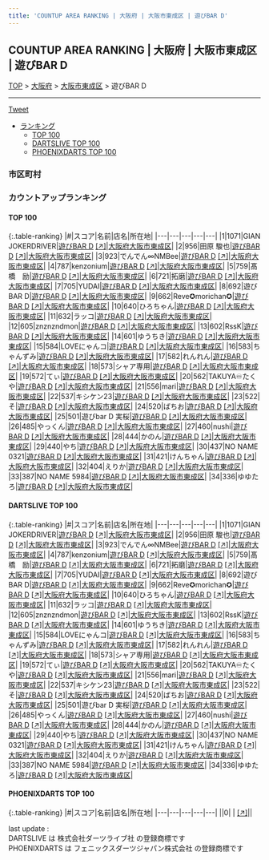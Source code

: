 ```yaml
---
title: 'COUNTUP AREA RANKING | 大阪府 | 大阪市東成区 | 遊びBAR D'
---
```

## COUNTUP AREA RANKING | 大阪府 | 大阪市東成区 | 遊びBAR D

[TOP](/darts/rank/) > [大阪府](/darts/rank/大阪府/) > [大阪市東成区](/darts/rank/大阪府/大阪市東成区/) > 遊びBAR D

___

<a href="https://twitter.com/share?ref_src=twsrc%5Etfw" data-text="COUNTUP AREA RANKING | 大阪府大阪市東成区遊びBAR D" class="twitter-share-button" data-hashtags="DARTSLIVE,PHOENIXDARTS,darts,ダーツ" data-show-count="false">Tweet</a>

* [ランキング](#カウントアップランキング)
    * [TOP 100](#top-100)
    * [DARTSLIVE TOP 100](#dartslive-top-100)
    * [PHOENIXDARTS TOP 100](#phoenixdarts-top-100)

### 市区町村

<ul>

</ul>

### カウントアップランキング

#### TOP 100



{:.table-ranking}
|#|スコア|名前|店名|所在地|
|---|---|---|---|---|
|1|1071|<span class="rank-name-dl">GIAN JOKERDRIVER</span>|<a href="/darts/rank/shops/647d8a5bf58ec6fefec1ae84bb28bd87.html">遊びBAR D</a> <a href="https://search.dartslive.com/jp/shop/647d8a5bf58ec6fefec1ae84bb28bd87">[↗]</a>|<a href="/darts/rank/大阪府/大阪市東成区">大阪府大阪市東成区</a>|
|2|956|<span class="rank-name-dl">田原 駿也</span>|<a href="/darts/rank/shops/647d8a5bf58ec6fefec1ae84bb28bd87.html">遊びBAR D</a> <a href="https://search.dartslive.com/jp/shop/647d8a5bf58ec6fefec1ae84bb28bd87">[↗]</a>|<a href="/darts/rank/大阪府/大阪市東成区">大阪府大阪市東成区</a>|
|3|923|<span class="rank-name-dl">でんでん∞NMBee</span>|<a href="/darts/rank/shops/647d8a5bf58ec6fefec1ae84bb28bd87.html">遊びBAR D</a> <a href="https://search.dartslive.com/jp/shop/647d8a5bf58ec6fefec1ae84bb28bd87">[↗]</a>|<a href="/darts/rank/大阪府/大阪市東成区">大阪府大阪市東成区</a>|
|4|787|<span class="rank-name-dl">kenzonium</span>|<a href="/darts/rank/shops/647d8a5bf58ec6fefec1ae84bb28bd87.html">遊びBAR D</a> <a href="https://search.dartslive.com/jp/shop/647d8a5bf58ec6fefec1ae84bb28bd87">[↗]</a>|<a href="/darts/rank/大阪府/大阪市東成区">大阪府大阪市東成区</a>|
|5|759|<span class="rank-name-dl">髙橋　励</span>|<a href="/darts/rank/shops/647d8a5bf58ec6fefec1ae84bb28bd87.html">遊びBAR D</a> <a href="https://search.dartslive.com/jp/shop/647d8a5bf58ec6fefec1ae84bb28bd87">[↗]</a>|<a href="/darts/rank/大阪府/大阪市東成区">大阪府大阪市東成区</a>|
|6|721|<span class="rank-name-dl">拓磨</span>|<a href="/darts/rank/shops/647d8a5bf58ec6fefec1ae84bb28bd87.html">遊びBAR D</a> <a href="https://search.dartslive.com/jp/shop/647d8a5bf58ec6fefec1ae84bb28bd87">[↗]</a>|<a href="/darts/rank/大阪府/大阪市東成区">大阪府大阪市東成区</a>|
|7|705|<span class="rank-name-dl">YUDAI</span>|<a href="/darts/rank/shops/647d8a5bf58ec6fefec1ae84bb28bd87.html">遊びBAR D</a> <a href="https://search.dartslive.com/jp/shop/647d8a5bf58ec6fefec1ae84bb28bd87">[↗]</a>|<a href="/darts/rank/大阪府/大阪市東成区">大阪府大阪市東成区</a>|
|8|692|<span class="rank-name-dl">遊びBAR D</span>|<a href="/darts/rank/shops/647d8a5bf58ec6fefec1ae84bb28bd87.html">遊びBAR D</a> <a href="https://search.dartslive.com/jp/shop/647d8a5bf58ec6fefec1ae84bb28bd87">[↗]</a>|<a href="/darts/rank/大阪府/大阪市東成区">大阪府大阪市東成区</a>|
|9|662|<span class="rank-name-dl">Reve✪morichan✪</span>|<a href="/darts/rank/shops/647d8a5bf58ec6fefec1ae84bb28bd87.html">遊びBAR D</a> <a href="https://search.dartslive.com/jp/shop/647d8a5bf58ec6fefec1ae84bb28bd87">[↗]</a>|<a href="/darts/rank/大阪府/大阪市東成区">大阪府大阪市東成区</a>|
|10|640|<span class="rank-name-dl">ひろちゃん</span>|<a href="/darts/rank/shops/647d8a5bf58ec6fefec1ae84bb28bd87.html">遊びBAR D</a> <a href="https://search.dartslive.com/jp/shop/647d8a5bf58ec6fefec1ae84bb28bd87">[↗]</a>|<a href="/darts/rank/大阪府/大阪市東成区">大阪府大阪市東成区</a>|
|11|632|<span class="rank-name-dl">ラッコ</span>|<a href="/darts/rank/shops/647d8a5bf58ec6fefec1ae84bb28bd87.html">遊びBAR D</a> <a href="https://search.dartslive.com/jp/shop/647d8a5bf58ec6fefec1ae84bb28bd87">[↗]</a>|<a href="/darts/rank/大阪府/大阪市東成区">大阪府大阪市東成区</a>|
|12|605|<span class="rank-name-dl">znznzndmon</span>|<a href="/darts/rank/shops/647d8a5bf58ec6fefec1ae84bb28bd87.html">遊びBAR D</a> <a href="https://search.dartslive.com/jp/shop/647d8a5bf58ec6fefec1ae84bb28bd87">[↗]</a>|<a href="/darts/rank/大阪府/大阪市東成区">大阪府大阪市東成区</a>|
|13|602|<span class="rank-name-dl">RssK</span>|<a href="/darts/rank/shops/647d8a5bf58ec6fefec1ae84bb28bd87.html">遊びBAR D</a> <a href="https://search.dartslive.com/jp/shop/647d8a5bf58ec6fefec1ae84bb28bd87">[↗]</a>|<a href="/darts/rank/大阪府/大阪市東成区">大阪府大阪市東成区</a>|
|14|601|<span class="rank-name-dl">ゆうちき</span>|<a href="/darts/rank/shops/647d8a5bf58ec6fefec1ae84bb28bd87.html">遊びBAR D</a> <a href="https://search.dartslive.com/jp/shop/647d8a5bf58ec6fefec1ae84bb28bd87">[↗]</a>|<a href="/darts/rank/大阪府/大阪市東成区">大阪府大阪市東成区</a>|
|15|584|<span class="rank-name-dl">LOVEにゃんコ</span>|<a href="/darts/rank/shops/647d8a5bf58ec6fefec1ae84bb28bd87.html">遊びBAR D</a> <a href="https://search.dartslive.com/jp/shop/647d8a5bf58ec6fefec1ae84bb28bd87">[↗]</a>|<a href="/darts/rank/大阪府/大阪市東成区">大阪府大阪市東成区</a>|
|16|583|<span class="rank-name-dl">ちゃんずみ</span>|<a href="/darts/rank/shops/647d8a5bf58ec6fefec1ae84bb28bd87.html">遊びBAR D</a> <a href="https://search.dartslive.com/jp/shop/647d8a5bf58ec6fefec1ae84bb28bd87">[↗]</a>|<a href="/darts/rank/大阪府/大阪市東成区">大阪府大阪市東成区</a>|
|17|582|<span class="rank-name-dl">れんれん</span>|<a href="/darts/rank/shops/647d8a5bf58ec6fefec1ae84bb28bd87.html">遊びBAR D</a> <a href="https://search.dartslive.com/jp/shop/647d8a5bf58ec6fefec1ae84bb28bd87">[↗]</a>|<a href="/darts/rank/大阪府/大阪市東成区">大阪府大阪市東成区</a>|
|18|573|<span class="rank-name-dl">シャア専用</span>|<a href="/darts/rank/shops/647d8a5bf58ec6fefec1ae84bb28bd87.html">遊びBAR D</a> <a href="https://search.dartslive.com/jp/shop/647d8a5bf58ec6fefec1ae84bb28bd87">[↗]</a>|<a href="/darts/rank/大阪府/大阪市東成区">大阪府大阪市東成区</a>|
|19|572|<span class="rank-name-dl">てぃ</span>|<a href="/darts/rank/shops/647d8a5bf58ec6fefec1ae84bb28bd87.html">遊びBAR D</a> <a href="https://search.dartslive.com/jp/shop/647d8a5bf58ec6fefec1ae84bb28bd87">[↗]</a>|<a href="/darts/rank/大阪府/大阪市東成区">大阪府大阪市東成区</a>|
|20|562|<span class="rank-name-dl">TAKUYA♾たくや</span>|<a href="/darts/rank/shops/647d8a5bf58ec6fefec1ae84bb28bd87.html">遊びBAR D</a> <a href="https://search.dartslive.com/jp/shop/647d8a5bf58ec6fefec1ae84bb28bd87">[↗]</a>|<a href="/darts/rank/大阪府/大阪市東成区">大阪府大阪市東成区</a>|
|21|556|<span class="rank-name-dl">mari</span>|<a href="/darts/rank/shops/647d8a5bf58ec6fefec1ae84bb28bd87.html">遊びBAR D</a> <a href="https://search.dartslive.com/jp/shop/647d8a5bf58ec6fefec1ae84bb28bd87">[↗]</a>|<a href="/darts/rank/大阪府/大阪市東成区">大阪府大阪市東成区</a>|
|22|537|<span class="rank-name-dl">キシケン23</span>|<a href="/darts/rank/shops/647d8a5bf58ec6fefec1ae84bb28bd87.html">遊びBAR D</a> <a href="https://search.dartslive.com/jp/shop/647d8a5bf58ec6fefec1ae84bb28bd87">[↗]</a>|<a href="/darts/rank/大阪府/大阪市東成区">大阪府大阪市東成区</a>|
|23|522|<span class="rank-name-dl">そ</span>|<a href="/darts/rank/shops/647d8a5bf58ec6fefec1ae84bb28bd87.html">遊びBAR D</a> <a href="https://search.dartslive.com/jp/shop/647d8a5bf58ec6fefec1ae84bb28bd87">[↗]</a>|<a href="/darts/rank/大阪府/大阪市東成区">大阪府大阪市東成区</a>|
|24|520|<span class="rank-name-dl">ばちお</span>|<a href="/darts/rank/shops/647d8a5bf58ec6fefec1ae84bb28bd87.html">遊びBAR D</a> <a href="https://search.dartslive.com/jp/shop/647d8a5bf58ec6fefec1ae84bb28bd87">[↗]</a>|<a href="/darts/rank/大阪府/大阪市東成区">大阪府大阪市東成区</a>|
|25|501|<span class="rank-name-dl">遊びbar D 実桜</span>|<a href="/darts/rank/shops/647d8a5bf58ec6fefec1ae84bb28bd87.html">遊びBAR D</a> <a href="https://search.dartslive.com/jp/shop/647d8a5bf58ec6fefec1ae84bb28bd87">[↗]</a>|<a href="/darts/rank/大阪府/大阪市東成区">大阪府大阪市東成区</a>|
|26|485|<span class="rank-name-dl">やっくん</span>|<a href="/darts/rank/shops/647d8a5bf58ec6fefec1ae84bb28bd87.html">遊びBAR D</a> <a href="https://search.dartslive.com/jp/shop/647d8a5bf58ec6fefec1ae84bb28bd87">[↗]</a>|<a href="/darts/rank/大阪府/大阪市東成区">大阪府大阪市東成区</a>|
|27|460|<span class="rank-name-dl">nushi</span>|<a href="/darts/rank/shops/647d8a5bf58ec6fefec1ae84bb28bd87.html">遊びBAR D</a> <a href="https://search.dartslive.com/jp/shop/647d8a5bf58ec6fefec1ae84bb28bd87">[↗]</a>|<a href="/darts/rank/大阪府/大阪市東成区">大阪府大阪市東成区</a>|
|28|444|<span class="rank-name-dl">かのん</span>|<a href="/darts/rank/shops/647d8a5bf58ec6fefec1ae84bb28bd87.html">遊びBAR D</a> <a href="https://search.dartslive.com/jp/shop/647d8a5bf58ec6fefec1ae84bb28bd87">[↗]</a>|<a href="/darts/rank/大阪府/大阪市東成区">大阪府大阪市東成区</a>|
|29|440|<span class="rank-name-dl">やち</span>|<a href="/darts/rank/shops/647d8a5bf58ec6fefec1ae84bb28bd87.html">遊びBAR D</a> <a href="https://search.dartslive.com/jp/shop/647d8a5bf58ec6fefec1ae84bb28bd87">[↗]</a>|<a href="/darts/rank/大阪府/大阪市東成区">大阪府大阪市東成区</a>|
|30|437|<span class="rank-name-dl">NO NAME 0321</span>|<a href="/darts/rank/shops/647d8a5bf58ec6fefec1ae84bb28bd87.html">遊びBAR D</a> <a href="https://search.dartslive.com/jp/shop/647d8a5bf58ec6fefec1ae84bb28bd87">[↗]</a>|<a href="/darts/rank/大阪府/大阪市東成区">大阪府大阪市東成区</a>|
|31|421|<span class="rank-name-dl">けんちゃん</span>|<a href="/darts/rank/shops/647d8a5bf58ec6fefec1ae84bb28bd87.html">遊びBAR D</a> <a href="https://search.dartslive.com/jp/shop/647d8a5bf58ec6fefec1ae84bb28bd87">[↗]</a>|<a href="/darts/rank/大阪府/大阪市東成区">大阪府大阪市東成区</a>|
|32|404|<span class="rank-name-dl">えりか</span>|<a href="/darts/rank/shops/647d8a5bf58ec6fefec1ae84bb28bd87.html">遊びBAR D</a> <a href="https://search.dartslive.com/jp/shop/647d8a5bf58ec6fefec1ae84bb28bd87">[↗]</a>|<a href="/darts/rank/大阪府/大阪市東成区">大阪府大阪市東成区</a>|
|33|387|<span class="rank-name-dl">NO NAME 5984</span>|<a href="/darts/rank/shops/647d8a5bf58ec6fefec1ae84bb28bd87.html">遊びBAR D</a> <a href="https://search.dartslive.com/jp/shop/647d8a5bf58ec6fefec1ae84bb28bd87">[↗]</a>|<a href="/darts/rank/大阪府/大阪市東成区">大阪府大阪市東成区</a>|
|34|336|<span class="rank-name-dl">ゆゆたろ</span>|<a href="/darts/rank/shops/647d8a5bf58ec6fefec1ae84bb28bd87.html">遊びBAR D</a> <a href="https://search.dartslive.com/jp/shop/647d8a5bf58ec6fefec1ae84bb28bd87">[↗]</a>|<a href="/darts/rank/大阪府/大阪市東成区">大阪府大阪市東成区</a>|


#### DARTSLIVE TOP 100



{:.table-ranking}
|#|スコア|名前|店名|所在地|
|---|---|---|---|---|
|1|1071|<span class="rank-name-dl">GIAN JOKERDRIVER</span>|<a href="/darts/rank/shops/647d8a5bf58ec6fefec1ae84bb28bd87.html">遊びBAR D</a> <a href="https://search.dartslive.com/jp/shop/647d8a5bf58ec6fefec1ae84bb28bd87">[↗]</a>|<a href="/darts/rank/大阪府/大阪市東成区">大阪府大阪市東成区</a>|
|2|956|<span class="rank-name-dl">田原 駿也</span>|<a href="/darts/rank/shops/647d8a5bf58ec6fefec1ae84bb28bd87.html">遊びBAR D</a> <a href="https://search.dartslive.com/jp/shop/647d8a5bf58ec6fefec1ae84bb28bd87">[↗]</a>|<a href="/darts/rank/大阪府/大阪市東成区">大阪府大阪市東成区</a>|
|3|923|<span class="rank-name-dl">でんでん∞NMBee</span>|<a href="/darts/rank/shops/647d8a5bf58ec6fefec1ae84bb28bd87.html">遊びBAR D</a> <a href="https://search.dartslive.com/jp/shop/647d8a5bf58ec6fefec1ae84bb28bd87">[↗]</a>|<a href="/darts/rank/大阪府/大阪市東成区">大阪府大阪市東成区</a>|
|4|787|<span class="rank-name-dl">kenzonium</span>|<a href="/darts/rank/shops/647d8a5bf58ec6fefec1ae84bb28bd87.html">遊びBAR D</a> <a href="https://search.dartslive.com/jp/shop/647d8a5bf58ec6fefec1ae84bb28bd87">[↗]</a>|<a href="/darts/rank/大阪府/大阪市東成区">大阪府大阪市東成区</a>|
|5|759|<span class="rank-name-dl">髙橋　励</span>|<a href="/darts/rank/shops/647d8a5bf58ec6fefec1ae84bb28bd87.html">遊びBAR D</a> <a href="https://search.dartslive.com/jp/shop/647d8a5bf58ec6fefec1ae84bb28bd87">[↗]</a>|<a href="/darts/rank/大阪府/大阪市東成区">大阪府大阪市東成区</a>|
|6|721|<span class="rank-name-dl">拓磨</span>|<a href="/darts/rank/shops/647d8a5bf58ec6fefec1ae84bb28bd87.html">遊びBAR D</a> <a href="https://search.dartslive.com/jp/shop/647d8a5bf58ec6fefec1ae84bb28bd87">[↗]</a>|<a href="/darts/rank/大阪府/大阪市東成区">大阪府大阪市東成区</a>|
|7|705|<span class="rank-name-dl">YUDAI</span>|<a href="/darts/rank/shops/647d8a5bf58ec6fefec1ae84bb28bd87.html">遊びBAR D</a> <a href="https://search.dartslive.com/jp/shop/647d8a5bf58ec6fefec1ae84bb28bd87">[↗]</a>|<a href="/darts/rank/大阪府/大阪市東成区">大阪府大阪市東成区</a>|
|8|692|<span class="rank-name-dl">遊びBAR D</span>|<a href="/darts/rank/shops/647d8a5bf58ec6fefec1ae84bb28bd87.html">遊びBAR D</a> <a href="https://search.dartslive.com/jp/shop/647d8a5bf58ec6fefec1ae84bb28bd87">[↗]</a>|<a href="/darts/rank/大阪府/大阪市東成区">大阪府大阪市東成区</a>|
|9|662|<span class="rank-name-dl">Reve✪morichan✪</span>|<a href="/darts/rank/shops/647d8a5bf58ec6fefec1ae84bb28bd87.html">遊びBAR D</a> <a href="https://search.dartslive.com/jp/shop/647d8a5bf58ec6fefec1ae84bb28bd87">[↗]</a>|<a href="/darts/rank/大阪府/大阪市東成区">大阪府大阪市東成区</a>|
|10|640|<span class="rank-name-dl">ひろちゃん</span>|<a href="/darts/rank/shops/647d8a5bf58ec6fefec1ae84bb28bd87.html">遊びBAR D</a> <a href="https://search.dartslive.com/jp/shop/647d8a5bf58ec6fefec1ae84bb28bd87">[↗]</a>|<a href="/darts/rank/大阪府/大阪市東成区">大阪府大阪市東成区</a>|
|11|632|<span class="rank-name-dl">ラッコ</span>|<a href="/darts/rank/shops/647d8a5bf58ec6fefec1ae84bb28bd87.html">遊びBAR D</a> <a href="https://search.dartslive.com/jp/shop/647d8a5bf58ec6fefec1ae84bb28bd87">[↗]</a>|<a href="/darts/rank/大阪府/大阪市東成区">大阪府大阪市東成区</a>|
|12|605|<span class="rank-name-dl">znznzndmon</span>|<a href="/darts/rank/shops/647d8a5bf58ec6fefec1ae84bb28bd87.html">遊びBAR D</a> <a href="https://search.dartslive.com/jp/shop/647d8a5bf58ec6fefec1ae84bb28bd87">[↗]</a>|<a href="/darts/rank/大阪府/大阪市東成区">大阪府大阪市東成区</a>|
|13|602|<span class="rank-name-dl">RssK</span>|<a href="/darts/rank/shops/647d8a5bf58ec6fefec1ae84bb28bd87.html">遊びBAR D</a> <a href="https://search.dartslive.com/jp/shop/647d8a5bf58ec6fefec1ae84bb28bd87">[↗]</a>|<a href="/darts/rank/大阪府/大阪市東成区">大阪府大阪市東成区</a>|
|14|601|<span class="rank-name-dl">ゆうちき</span>|<a href="/darts/rank/shops/647d8a5bf58ec6fefec1ae84bb28bd87.html">遊びBAR D</a> <a href="https://search.dartslive.com/jp/shop/647d8a5bf58ec6fefec1ae84bb28bd87">[↗]</a>|<a href="/darts/rank/大阪府/大阪市東成区">大阪府大阪市東成区</a>|
|15|584|<span class="rank-name-dl">LOVEにゃんコ</span>|<a href="/darts/rank/shops/647d8a5bf58ec6fefec1ae84bb28bd87.html">遊びBAR D</a> <a href="https://search.dartslive.com/jp/shop/647d8a5bf58ec6fefec1ae84bb28bd87">[↗]</a>|<a href="/darts/rank/大阪府/大阪市東成区">大阪府大阪市東成区</a>|
|16|583|<span class="rank-name-dl">ちゃんずみ</span>|<a href="/darts/rank/shops/647d8a5bf58ec6fefec1ae84bb28bd87.html">遊びBAR D</a> <a href="https://search.dartslive.com/jp/shop/647d8a5bf58ec6fefec1ae84bb28bd87">[↗]</a>|<a href="/darts/rank/大阪府/大阪市東成区">大阪府大阪市東成区</a>|
|17|582|<span class="rank-name-dl">れんれん</span>|<a href="/darts/rank/shops/647d8a5bf58ec6fefec1ae84bb28bd87.html">遊びBAR D</a> <a href="https://search.dartslive.com/jp/shop/647d8a5bf58ec6fefec1ae84bb28bd87">[↗]</a>|<a href="/darts/rank/大阪府/大阪市東成区">大阪府大阪市東成区</a>|
|18|573|<span class="rank-name-dl">シャア専用</span>|<a href="/darts/rank/shops/647d8a5bf58ec6fefec1ae84bb28bd87.html">遊びBAR D</a> <a href="https://search.dartslive.com/jp/shop/647d8a5bf58ec6fefec1ae84bb28bd87">[↗]</a>|<a href="/darts/rank/大阪府/大阪市東成区">大阪府大阪市東成区</a>|
|19|572|<span class="rank-name-dl">てぃ</span>|<a href="/darts/rank/shops/647d8a5bf58ec6fefec1ae84bb28bd87.html">遊びBAR D</a> <a href="https://search.dartslive.com/jp/shop/647d8a5bf58ec6fefec1ae84bb28bd87">[↗]</a>|<a href="/darts/rank/大阪府/大阪市東成区">大阪府大阪市東成区</a>|
|20|562|<span class="rank-name-dl">TAKUYA♾たくや</span>|<a href="/darts/rank/shops/647d8a5bf58ec6fefec1ae84bb28bd87.html">遊びBAR D</a> <a href="https://search.dartslive.com/jp/shop/647d8a5bf58ec6fefec1ae84bb28bd87">[↗]</a>|<a href="/darts/rank/大阪府/大阪市東成区">大阪府大阪市東成区</a>|
|21|556|<span class="rank-name-dl">mari</span>|<a href="/darts/rank/shops/647d8a5bf58ec6fefec1ae84bb28bd87.html">遊びBAR D</a> <a href="https://search.dartslive.com/jp/shop/647d8a5bf58ec6fefec1ae84bb28bd87">[↗]</a>|<a href="/darts/rank/大阪府/大阪市東成区">大阪府大阪市東成区</a>|
|22|537|<span class="rank-name-dl">キシケン23</span>|<a href="/darts/rank/shops/647d8a5bf58ec6fefec1ae84bb28bd87.html">遊びBAR D</a> <a href="https://search.dartslive.com/jp/shop/647d8a5bf58ec6fefec1ae84bb28bd87">[↗]</a>|<a href="/darts/rank/大阪府/大阪市東成区">大阪府大阪市東成区</a>|
|23|522|<span class="rank-name-dl">そ</span>|<a href="/darts/rank/shops/647d8a5bf58ec6fefec1ae84bb28bd87.html">遊びBAR D</a> <a href="https://search.dartslive.com/jp/shop/647d8a5bf58ec6fefec1ae84bb28bd87">[↗]</a>|<a href="/darts/rank/大阪府/大阪市東成区">大阪府大阪市東成区</a>|
|24|520|<span class="rank-name-dl">ばちお</span>|<a href="/darts/rank/shops/647d8a5bf58ec6fefec1ae84bb28bd87.html">遊びBAR D</a> <a href="https://search.dartslive.com/jp/shop/647d8a5bf58ec6fefec1ae84bb28bd87">[↗]</a>|<a href="/darts/rank/大阪府/大阪市東成区">大阪府大阪市東成区</a>|
|25|501|<span class="rank-name-dl">遊びbar D 実桜</span>|<a href="/darts/rank/shops/647d8a5bf58ec6fefec1ae84bb28bd87.html">遊びBAR D</a> <a href="https://search.dartslive.com/jp/shop/647d8a5bf58ec6fefec1ae84bb28bd87">[↗]</a>|<a href="/darts/rank/大阪府/大阪市東成区">大阪府大阪市東成区</a>|
|26|485|<span class="rank-name-dl">やっくん</span>|<a href="/darts/rank/shops/647d8a5bf58ec6fefec1ae84bb28bd87.html">遊びBAR D</a> <a href="https://search.dartslive.com/jp/shop/647d8a5bf58ec6fefec1ae84bb28bd87">[↗]</a>|<a href="/darts/rank/大阪府/大阪市東成区">大阪府大阪市東成区</a>|
|27|460|<span class="rank-name-dl">nushi</span>|<a href="/darts/rank/shops/647d8a5bf58ec6fefec1ae84bb28bd87.html">遊びBAR D</a> <a href="https://search.dartslive.com/jp/shop/647d8a5bf58ec6fefec1ae84bb28bd87">[↗]</a>|<a href="/darts/rank/大阪府/大阪市東成区">大阪府大阪市東成区</a>|
|28|444|<span class="rank-name-dl">かのん</span>|<a href="/darts/rank/shops/647d8a5bf58ec6fefec1ae84bb28bd87.html">遊びBAR D</a> <a href="https://search.dartslive.com/jp/shop/647d8a5bf58ec6fefec1ae84bb28bd87">[↗]</a>|<a href="/darts/rank/大阪府/大阪市東成区">大阪府大阪市東成区</a>|
|29|440|<span class="rank-name-dl">やち</span>|<a href="/darts/rank/shops/647d8a5bf58ec6fefec1ae84bb28bd87.html">遊びBAR D</a> <a href="https://search.dartslive.com/jp/shop/647d8a5bf58ec6fefec1ae84bb28bd87">[↗]</a>|<a href="/darts/rank/大阪府/大阪市東成区">大阪府大阪市東成区</a>|
|30|437|<span class="rank-name-dl">NO NAME 0321</span>|<a href="/darts/rank/shops/647d8a5bf58ec6fefec1ae84bb28bd87.html">遊びBAR D</a> <a href="https://search.dartslive.com/jp/shop/647d8a5bf58ec6fefec1ae84bb28bd87">[↗]</a>|<a href="/darts/rank/大阪府/大阪市東成区">大阪府大阪市東成区</a>|
|31|421|<span class="rank-name-dl">けんちゃん</span>|<a href="/darts/rank/shops/647d8a5bf58ec6fefec1ae84bb28bd87.html">遊びBAR D</a> <a href="https://search.dartslive.com/jp/shop/647d8a5bf58ec6fefec1ae84bb28bd87">[↗]</a>|<a href="/darts/rank/大阪府/大阪市東成区">大阪府大阪市東成区</a>|
|32|404|<span class="rank-name-dl">えりか</span>|<a href="/darts/rank/shops/647d8a5bf58ec6fefec1ae84bb28bd87.html">遊びBAR D</a> <a href="https://search.dartslive.com/jp/shop/647d8a5bf58ec6fefec1ae84bb28bd87">[↗]</a>|<a href="/darts/rank/大阪府/大阪市東成区">大阪府大阪市東成区</a>|
|33|387|<span class="rank-name-dl">NO NAME 5984</span>|<a href="/darts/rank/shops/647d8a5bf58ec6fefec1ae84bb28bd87.html">遊びBAR D</a> <a href="https://search.dartslive.com/jp/shop/647d8a5bf58ec6fefec1ae84bb28bd87">[↗]</a>|<a href="/darts/rank/大阪府/大阪市東成区">大阪府大阪市東成区</a>|
|34|336|<span class="rank-name-dl">ゆゆたろ</span>|<a href="/darts/rank/shops/647d8a5bf58ec6fefec1ae84bb28bd87.html">遊びBAR D</a> <a href="https://search.dartslive.com/jp/shop/647d8a5bf58ec6fefec1ae84bb28bd87">[↗]</a>|<a href="/darts/rank/大阪府/大阪市東成区">大阪府大阪市東成区</a>|


#### PHOENIXDARTS TOP 100



{:.table-ranking}
|#|スコア|名前|店名|所在地|
|---|---|---|---|---|
||0|<span class="rank-name-dl"> </span>|<a href="/darts/rank/shops/.html"></a> <a href="">[↗]</a>|<a href="/darts/rank//"></a>|


<div class="footer border-top border-gray-light mt-5 pt-3 text-right text-gray">
    last update : <span style="font-weight: italic" id="foot_last_modified"></span><br />
    DARTSLIVE は 株式会社ダーツライブ社 の登録商標です<br />
    PHOENIXDARTS は フェニックスダーツジャパン株式会社 の登録商標です<br />
</div>

<script src="https://cdnjs.cloudflare.com/ajax/libs/jquery.tablesorter/2.31.3/js/jquery.tablesorter.min.js" integrity="sha512-qzgd5cYSZcosqpzpn7zF2ZId8f/8CHmFKZ8j7mU4OUXTNRd5g+ZHBPsgKEwoqxCtdQvExE5LprwwPAgoicguNg==" crossorigin="anonymous" referrerpolicy="no-referrer"></script>
<link rel="stylesheet" href="https://cdnjs.cloudflare.com/ajax/libs/jquery.tablesorter/2.31.3/css/theme.default.min.css" integrity="sha512-wghhOJkjQX0Lh3NSWvNKeZ0ZpNn+SPVXX1Qyc9OCaogADktxrBiBdKGDoqVUOyhStvMBmJQ8ZdMHiR3wuEq8+w==" crossorigin="anonymous" referrerpolicy="no-referrer" />
<script>
$(function() {
    $(".table-ranking").tablesorter({sortList:[[0, 0]]});
    $("#foot_last_modified").text(formatDate(new Date(document.lastModified), 'yyyy-MM-dd HH:mm:ss'));
});
</script>

<script async src="https://platform.twitter.com/widgets.js" charset="utf-8"></script>